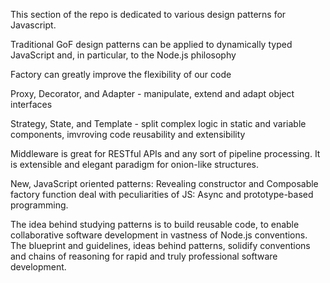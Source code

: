 This section of the repo is dedicated to various design patterns for Javascript.

Traditional GoF design patterns can be applied to dynamically typed JavaScript and, in particular, to the Node.js philosophy

Factory can greatly improve the flexibility of our code

Proxy, Decorator, and Adapter - manipulate, extend and adapt object interfaces

Strategy, State, and Template - split complex logic in static and variable components, imvroving code reusability and extensibility

Middleware is great for RESTful APIs and any sort of pipeline processing. It is extensible and elegant paradigm for onion-like structures.

New, JavaScript oriented patterns: Revealing constructor and Composable factory function deal with peculiarities of JS: Async and prototype-based programming.

The idea behind studying patterns is to build reusable code, to enable collaborative software development in vastness of Node.js conventions. The blueprint and guidelines, ideas behind patterns, solidify conventions and chains of reasoning for rapid and truly professional software development.